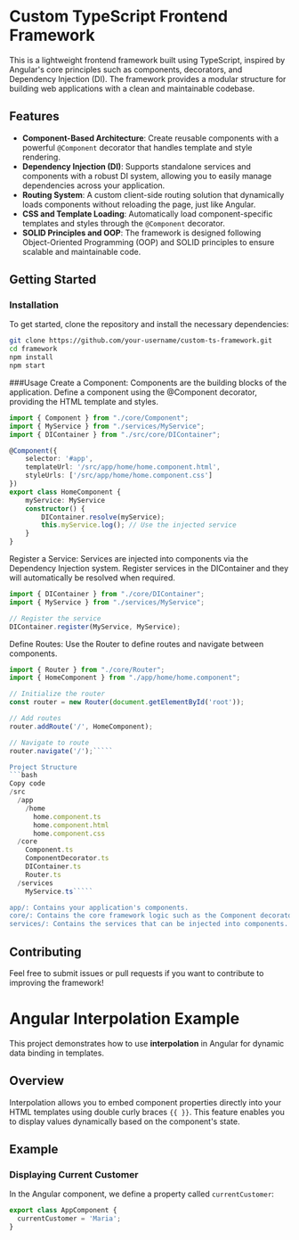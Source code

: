 # Custom TypeScript Frontend Framework

This is a lightweight frontend framework built using TypeScript, inspired by Angular's core principles such as components, decorators, and Dependency Injection (DI). The framework provides a modular structure for building web applications with a clean and maintainable codebase.

## Features

- **Component-Based Architecture**: Create reusable components with a powerful `@Component` decorator that handles template and style rendering.
- **Dependency Injection (DI)**: Supports standalone services and components with a robust DI system, allowing you to easily manage dependencies across your application.
- **Routing System**: A custom client-side routing solution that dynamically loads components without reloading the page, just like Angular.
- **CSS and Template Loading**: Automatically load component-specific templates and styles through the `@Component` decorator.
- **SOLID Principles and OOP**: The framework is designed following Object-Oriented Programming (OOP) and SOLID principles to ensure scalable and maintainable code.

## Getting Started

### Installation

To get started, clone the repository and install the necessary dependencies:

```bash
git clone https://github.com/your-username/custom-ts-framework.git
cd framework
npm install
npm start
`````


###Usage
Create a Component: Components are the building blocks of the application. Define a component using the @Component decorator, providing the HTML template and styles.

```typescript
import { Component } from "./core/Component";
import { MyService } from "./services/MyService";
import { DIContainer } from "./src/core/DIContainer";

@Component({
    selector: '#app',
    templateUrl: '/src/app/home/home.component.html',
    styleUrls: ['/src/app/home/home.component.css']
})
export class HomeComponent {
    myService: MyService
    constructor() {
        DIContainer.resolve(myService);
        this.myService.log(); // Use the injected service
    }
}
`````
Register a Service: Services are injected into components via the Dependency Injection system. Register services in the DIContainer and they will automatically be resolved when required.

```typescript
import { DIContainer } from "./core/DIContainer";
import { MyService } from "./services/MyService";

// Register the service
DIContainer.register(MyService, MyService);
`````
Define Routes: Use the Router to define routes and navigate between components.

```typescript
import { Router } from "./core/Router";
import { HomeComponent } from "./app/home/home.component";

// Initialize the router
const router = new Router(document.getElementById('root'));

// Add routes
router.addRoute('/', HomeComponent);

// Navigate to route
router.navigate('/');`````

Project Structure
```bash
Copy code
/src
  /app
    /home
      home.component.ts
      home.component.html
      home.component.css
  /core
    Component.ts
    ComponentDecorator.ts
    DIContainer.ts
    Router.ts
  /services
    MyService.ts`````

app/: Contains your application's components.
core/: Contains the core framework logic such as the Component decorator, DI container, and routing system.
services/: Contains the services that can be injected into components.
`````
## Contributing
Feel free to submit issues or pull requests if you want to contribute to improving the framework!

# Angular Interpolation Example

This project demonstrates how to use **interpolation** in Angular for dynamic data binding in templates.

## Overview

Interpolation allows you to embed component properties directly into your HTML templates using double curly braces `{{ }}`. This feature enables you to display values dynamically based on the component's state.

## Example

### Displaying Current Customer

In the Angular component, we define a property called `currentCustomer`:

```typescript
export class AppComponent {
  currentCustomer = 'Maria';
}
